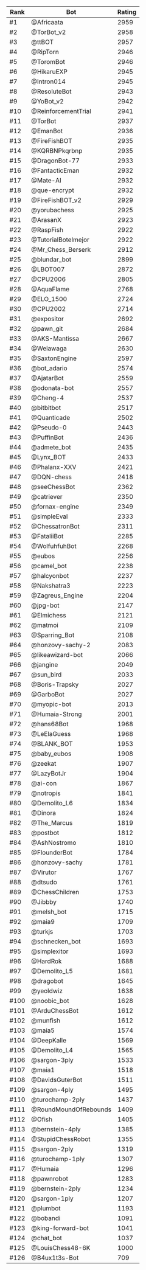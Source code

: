 Rank|Bot|Rating
---|---|---
#1|@Africaata|2959
#2|@TorBot_v2|2958
#3|@ttBOT|2957
#4|@RipTorn|2946
#5|@ToromBot|2946
#6|@HikaruEXP|2945
#7|@Intron014|2945
#8|@ResoluteBot|2943
#9|@YoBot_v2|2942
#10|@ReinforcementTrial|2941
#11|@TorBot|2937
#12|@EmanBot|2936
#13|@FireFishBOT|2935
#14|@KQRBNPkqrbnp|2935
#15|@DragonBot-77|2933
#16|@FantacticEman|2932
#17|@Mate-AI|2932
#18|@que-encrypt|2932
#19|@FireFishBOT_v2|2929
#20|@yorubachess|2925
#21|@ArasanX|2923
#22|@RaspFish|2922
#23|@TutorialBotelmejor|2922
#24|@Mr_Chess_Berserk|2912
#25|@blundar_bot|2899
#26|@LBOT007|2872
#27|@CPU2006|2805
#28|@AquaFlame|2768
#29|@ELO_1500|2724
#30|@CPU2002|2714
#31|@expositor|2692
#32|@pawn_git|2684
#33|@AKS-Mantissa|2667
#34|@Weiawaga|2630
#35|@SaxtonEngine|2597
#36|@bot_adario|2574
#37|@AjatarBot|2559
#38|@odonata-bot|2557
#39|@Cheng-4|2537
#40|@bitbitbot|2517
#41|@Quanticade|2502
#42|@Pseudo-0|2443
#43|@PuffinBot|2436
#44|@admete_bot|2435
#45|@Lynx_BOT|2433
#46|@Phalanx-XXV|2421
#47|@DQN-chess|2418
#48|@seeChessBot|2362
#49|@catriever|2350
#50|@fornax-engine|2349
#51|@simpleEval|2333
#52|@ChessatronBot|2311
#53|@FataliiBot|2285
#54|@WolfuhfuhBot|2268
#55|@eubos|2256
#56|@camel_bot|2238
#57|@halcyonbot|2237
#58|@Nakshatra3|2223
#59|@Zagreus_Engine|2204
#60|@jpg-bot|2147
#61|@Elmichess|2121
#62|@matmoi|2109
#63|@Sparring_Bot|2108
#64|@honzovy-sachy-2|2083
#65|@likeawizard-bot|2066
#66|@jangine|2049
#67|@sun_bird|2033
#68|@Boris-Trapsky|2027
#69|@GarboBot|2027
#70|@myopic-bot|2013
#71|@Humaia-Strong|2001
#72|@hans68Bot|1968
#73|@LeElaGuess|1968
#74|@BLANK_BOT|1953
#75|@baby_eubos|1908
#76|@zeekat|1907
#77|@LazyBotJr|1904
#78|@ai-con|1867
#79|@notropis|1841
#80|@Demolito_L6|1834
#81|@Dinora|1824
#82|@The_Marcus|1819
#83|@postbot|1812
#84|@AshNostromo|1810
#85|@FlounderBot|1784
#86|@honzovy-sachy|1781
#87|@Virutor|1767
#88|@dtsudo|1761
#89|@ChessChildren|1753
#90|@Jibbby|1740
#91|@melsh_bot|1715
#92|@maia9|1709
#93|@turkjs|1703
#94|@schnecken_bot|1693
#95|@simplexitor|1693
#96|@HardRok|1688
#97|@Demolito_L5|1681
#98|@dragobot|1645
#99|@yeoldwiz|1638
#100|@noobic_bot|1628
#101|@ArduChessBot|1612
#102|@munfish|1612
#103|@maia5|1574
#104|@DeepKalle|1569
#105|@Demolito_L4|1565
#106|@sargon-3ply|1533
#107|@maia1|1518
#108|@DavidsGuterBot|1511
#109|@sargon-4ply|1495
#110|@turochamp-2ply|1437
#111|@RoundMoundOfRebounds|1409
#112|@Ofish|1405
#113|@bernstein-4ply|1385
#114|@StupidChessRobot|1355
#115|@sargon-2ply|1319
#116|@turochamp-1ply|1307
#117|@Humaia|1296
#118|@pawnrobot|1283
#119|@bernstein-2ply|1234
#120|@sargon-1ply|1207
#121|@plumbot|1193
#122|@bobandi|1091
#123|@king-forward-bot|1041
#124|@chat_bot|1037
#125|@LouisChess48-6K|1000
#126|@B4ux1t3s-Bot|709
